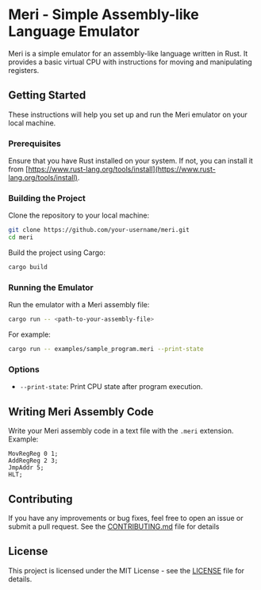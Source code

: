 # Meri - Simple Assembly-like Language Emulator

Meri is a simple emulator for an assembly-like language written in Rust. It provides a basic virtual CPU with instructions for moving and manipulating registers.

## Getting Started

These instructions will help you set up and run the Meri emulator on your local machine.

### Prerequisites

Ensure that you have Rust installed on your system. If not, you can install it from [https://www.rust-lang.org/tools/install](https://www.rust-lang.org/tools/install).

### Building the Project

Clone the repository to your local machine:

```bash
git clone https://github.com/your-username/meri.git
cd meri
```

Build the project using Cargo:

```bash
cargo build
```

### Running the Emulator

Run the emulator with a Meri assembly file:

```bash
cargo run -- <path-to-your-assembly-file>
```

For example:

```bash
cargo run -- examples/sample_program.meri --print-state
```

### Options

- `--print-state`: Print CPU state after program execution.

## Writing Meri Assembly Code

Write your Meri assembly code in a text file with the `.meri` extension. Example:

```assembly
MovRegReg 0 1;
AddRegReg 2 3;
JmpAddr 5;
HLT;
```

## Contributing

If you have any improvements or bug fixes, feel free to open an issue or submit a pull request. See the [CONTRIBUTING.md](CONTRIBUTING.md) file for details

## License

This project is licensed under the MIT License - see the [LICENSE](LICENSE) file for details.
